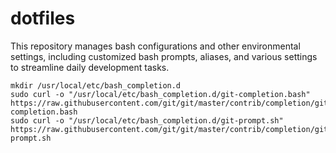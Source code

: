 # dotfiles
This repository manages bash configurations and other environmental settings, including customized bash prompts, aliases, and various settings to streamline daily development tasks.

```
mkdir /usr/local/etc/bash_completion.d
sudo curl -o "/usr/local/etc/bash_completion.d/git-completion.bash" https://raw.githubusercontent.com/git/git/master/contrib/completion/git-completion.bash
sudo curl -o "/usr/local/etc/bash_completion.d/git-prompt.sh" https://raw.githubusercontent.com/git/git/master/contrib/completion/git-prompt.sh
```
